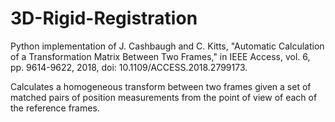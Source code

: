 # 3D-Rigid-Registration
Python implementation of J. Cashbaugh and C. Kitts, "Automatic Calculation of a Transformation Matrix Between Two Frames," in IEEE Access, vol. 6, pp. 9614-9622, 2018, doi: 10.1109/ACCESS.2018.2799173.

Calculates a homogeneous transform between two frames given a set of matched pairs of position measurements from the point of view of each of the reference frames.
